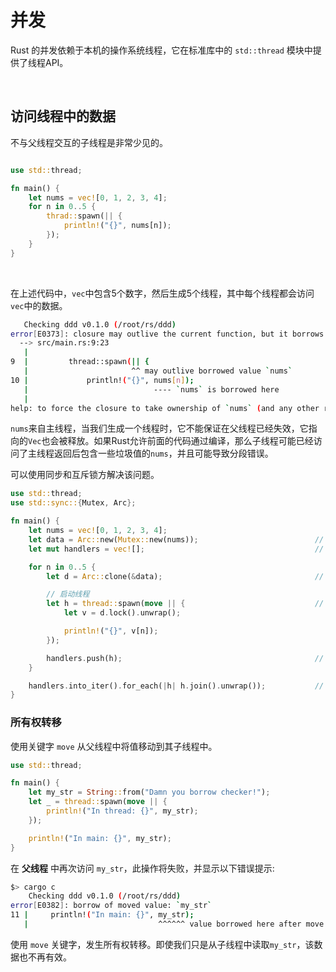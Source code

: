 # 并发

Rust 的并发依赖于本机的操作系统线程，它在标准库中的 `std::thread` 模块中提供了线程API。

&nbsp;

## 访问线程中的数据

不与父线程交互的子线程是非常少见的。

```rust

use std::thread;

fn main() {
    let nums = vec![0, 1, 2, 3, 4];
    for n in 0..5 {
        thrad::spawn(|| {
            println!("{}", nums[n]);
        });
    }
}
```

&nbsp;

在上述代码中，`vec`中包含5个数字，然后生成5个线程，其中每个线程都会访问`vec`中的数据。

```bash
   Checking ddd v0.1.0 (/root/rs/ddd)
error[E0373]: closure may outlive the current function, but it borrows `nums`, which is owned by the current function
  --> src/main.rs:9:23
   |
9  |         thread::spawn(|| {
   |                       ^^ may outlive borrowed value `nums`
10 |             println!("{}", nums[n]);
   |                            ---- `nums` is borrowed here
   |
help: to force the closure to take ownership of `nums` (and any other referenced variables), use the `move` keyword
```

`nums`来自主线程，当我们生成一个线程时，它不能保证在父线程已经失效，它指向的`Vec`也会被释放。如果Rust允许前面的代码通过编译，那么子线程可能已经访问了主线程返回后包含一些垃圾值的`nums`，并且可能导致分段错误。

可以使用同步和互斥锁方解决该问题。

```rust
use std::thread;
use std::sync::{Mutex, Arc};

fn main() {
    let nums = vec![0, 1, 2, 3, 4];
    let data = Arc::new(Mutex::new(nums));                          // 保证数据原子性
    let mut handlers = vec![];                                      // 存储子线程

    for n in 0..5 {
        let d = Arc::clone(&data);                                  // 克隆原子引用

        // 启动线程
        let h = thread::spawn(move || {                             // d 所有权转移
            let v = d.lock().unwrap();

            println!("{}", v[n]);
        });

        handlers.push(h);                                           // 收集子线程
    }

    handlers.into_iter().for_each(|h| h.join().unwrap());           // 等待所有子线程结束
}
```

### 所有权转移

使用关键字 `move` 从父线程中将值移动到其子线程中。

```rust
use std::thread;

fn main() {
    let my_str = String::from("Damn you borrow checker!");
    let _ = thread::spawn(move || {
        println!("In thread: {}", my_str);
    });

    println!("In main: {}", my_str);
}
```

在 **父线程** 中再次访问 `my_str`，此操作将失败，并显示以下错误提示:


```bash
$> cargo c
    Checking ddd v0.1.0 (/root/rs/ddd)
error[E0382]: borrow of moved value: `my_str`
11 |     println!("In main: {}", my_str);
   |                             ^^^^^^ value borrowed here after move
```

使用 `move` 关键字，发生所有权转移。即使我们只是从子线程中读取`my_str`，该数据也不再有效。
